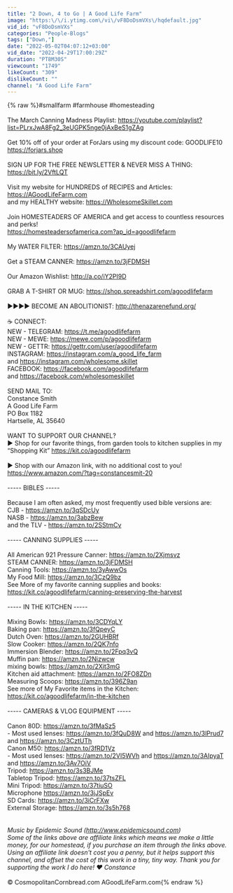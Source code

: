 ```yaml
---
title: "2 Down, 4 to Go | A Good Life Farm"
image: "https:\/\/i.ytimg.com\/vi\/vF8DoDsmVXs\/hqdefault.jpg"
vid_id: "vF8DoDsmVXs"
categories: "People-Blogs"
tags: ["Down,"]
date: "2022-05-02T04:07:12+03:00"
vid_date: "2022-04-29T17:00:29Z"
duration: "PT8M30S"
viewcount: "1749"
likeCount: "309"
dislikeCount: ""
channel: "A Good Life Farm"
---
```

{% raw %}#smallfarm #farmhouse #homesteading<br /><br />The March Canning Madness Playlist: <a rel="nofollow" target="blank" href="https://youtube.com/playlist?list=PLrxJwA8Fg2_3eUGPK5nge0jAxBeS1gZAg">https://youtube.com/playlist?list=PLrxJwA8Fg2_3eUGPK5nge0jAxBeS1gZAg</a><br /><br />Get 10% off of your order at ForJars using my discount code: GOODLIFE10 <a rel="nofollow" target="blank" href="https://forjars.shop">https://forjars.shop</a><br /><br />SIGN UP FOR THE FREE NEWSLETTER &amp; NEVER MISS A THING: <a rel="nofollow" target="blank" href="https://bit.ly/2VftLQT">https://bit.ly/2VftLQT</a> <br /><br />Visit my website for HUNDREDS of RECIPES and Articles:  <a rel="nofollow" target="blank" href="https://AGoodLifeFarm.com">https://AGoodLifeFarm.com</a><br />and my HEALTHY website: <a rel="nofollow" target="blank" href="https://WholesomeSkillet.com">https://WholesomeSkillet.com</a><br /><br />Join HOMESTEADERS OF AMERICA and get access to countless resources and perks! <br /><a rel="nofollow" target="blank" href="https://homesteadersofamerica.com?ap_id=agoodlifefarm">https://homesteadersofamerica.com?ap_id=agoodlifefarm</a><br /><br />My WATER FILTER: <a rel="nofollow" target="blank" href="https://amzn.to/3CAUyej">https://amzn.to/3CAUyej</a><br /><br />Get a STEAM CANNER: <a rel="nofollow" target="blank" href="https://amzn.to/3jFDMSH">https://amzn.to/3jFDMSH</a><br /><br />Our Amazon Wishlist: <a rel="nofollow" target="blank" href="http://a.co/iY2PI9D">http://a.co/iY2PI9D</a> <br /><br />GRAB A T-SHIRT OR MUG: <a rel="nofollow" target="blank" href="https://shop.spreadshirt.com/agoodlifefarm">https://shop.spreadshirt.com/agoodlifefarm</a> <br /><br />►►►► BECOME AN ABOLITIONIST: <a rel="nofollow" target="blank" href="http://thenazarenefund.org/">http://thenazarenefund.org/</a> <br /><br />☕ CONNECT: <br />NEW - TELEGRAM: <a rel="nofollow" target="blank" href="https://t.me/agoodlifefarm">https://t.me/agoodlifefarm</a> <br />NEW - MEWE: <a rel="nofollow" target="blank" href="https://mewe.com/p/agoodlifefarm">https://mewe.com/p/agoodlifefarm</a> <br />NEW - GETTR: <a rel="nofollow" target="blank" href="https://gettr.com/user/agoodlifefarm">https://gettr.com/user/agoodlifefarm</a><br />INSTAGRAM: <a rel="nofollow" target="blank" href="https://instagram.com/a_good_life_farm">https://instagram.com/a_good_life_farm</a> <br />and <a rel="nofollow" target="blank" href="https://instagram.com/wholesome.skillet">https://instagram.com/wholesome.skillet</a><br />FACEBOOK: <a rel="nofollow" target="blank" href="https://facebook.com/agoodlifefarm">https://facebook.com/agoodlifefarm</a> <br />and <a rel="nofollow" target="blank" href="https://facebook.com/wholesomeskillet">https://facebook.com/wholesomeskillet</a><br /><br />SEND MAIL TO: <br />Constance Smith <br />A Good Life Farm<br />PO Box 1182 <br />Hartselle, AL 35640 <br /><br />WANT TO SUPPORT OUR CHANNEL? <br />► Shop for our favorite things, from garden tools to kitchen supplies in my “Shopping Kit” <a rel="nofollow" target="blank" href="https://kit.co/agoodlifefarm">https://kit.co/agoodlifefarm</a><br /><br />► Shop with our Amazon link, with no additional cost to you! <a rel="nofollow" target="blank" href="https://www.amazon.com/?tag=constancesmit-20">https://www.amazon.com/?tag=constancesmit-20</a> <br /><br />----- BIBLES -----<br /><br />Because I am often asked, my most frequently used bible versions are: <br />CJB - <a rel="nofollow" target="blank" href="https://amzn.to/3qSDcUy">https://amzn.to/3qSDcUy</a> <br />NASB - <a rel="nofollow" target="blank" href="https://amzn.to/3abzBew">https://amzn.to/3abzBew</a> <br />and the TLV - <a rel="nofollow" target="blank" href="https://amzn.to/2SStmCv">https://amzn.to/2SStmCv</a> <br /><br />----- CANNING SUPPLIES -----<br /><br />All American 921 Pressure Canner: <a rel="nofollow" target="blank" href="https://amzn.to/2Xjmsvz">https://amzn.to/2Xjmsvz</a><br />STEAM CANNER: <a rel="nofollow" target="blank" href="https://amzn.to/3jFDMSH">https://amzn.to/3jFDMSH</a><br />Canning Tools: <a rel="nofollow" target="blank" href="https://amzn.to/3yAwwOs">https://amzn.to/3yAwwOs</a><br />My Food Mill: <a rel="nofollow" target="blank" href="https://amzn.to/3CzQ9bz">https://amzn.to/3CzQ9bz</a><br />See More of my favorite canning supplies and books: <a rel="nofollow" target="blank" href="https://kit.co/agoodlifefarm/canning-preserving-the-harvest">https://kit.co/agoodlifefarm/canning-preserving-the-harvest</a><br /><br />----- IN THE KITCHEN -----<br /><br />Mixing Bowls: <a rel="nofollow" target="blank" href="https://amzn.to/3CDYqLY">https://amzn.to/3CDYqLY</a><br />Baking pan: <a rel="nofollow" target="blank" href="https://amzn.to/3fQpeyC">https://amzn.to/3fQpeyC</a><br />Dutch Oven: <a rel="nofollow" target="blank" href="https://amzn.to/2GUHBRf">https://amzn.to/2GUHBRf</a> <br />Slow Cooker: <a rel="nofollow" target="blank" href="https://amzn.to/2QK7nfo">https://amzn.to/2QK7nfo</a> <br />Immersion Blender: <a rel="nofollow" target="blank" href="https://amzn.to/2Fpq3vQ">https://amzn.to/2Fpq3vQ</a> <br />Muffin pan: <a rel="nofollow" target="blank" href="https://amzn.to/2Nizwcw">https://amzn.to/2Nizwcw</a> <br />mixing bowls: <a rel="nofollow" target="blank" href="https://amzn.to/2Xit3mG">https://amzn.to/2Xit3mG</a> <br />Kitchen aid attachment: <a rel="nofollow" target="blank" href="https://amzn.to/2FO8ZDn">https://amzn.to/2FO8ZDn</a> <br />Measuring Scoops: <a rel="nofollow" target="blank" href="https://amzn.to/396Z9an">https://amzn.to/396Z9an</a> <br />See more of My Favorite items in the Kitchen: <a rel="nofollow" target="blank" href="https://kit.co/agoodlifefarm/in-the-kitchen">https://kit.co/agoodlifefarm/in-the-kitchen</a> <br /><br />----- CAMERAS &amp; VLOG EQUIPMENT -----<br /><br />Canon 80D: <a rel="nofollow" target="blank" href="https://amzn.to/3fMaSz5">https://amzn.to/3fMaSz5</a><br />- Most used lenses: <a rel="nofollow" target="blank" href="https://amzn.to/3fQuD8W">https://amzn.to/3fQuD8W</a> and <a rel="nofollow" target="blank" href="https://amzn.to/3lPrud7">https://amzn.to/3lPrud7</a> and <a rel="nofollow" target="blank" href="https://amzn.to/3CztUTh">https://amzn.to/3CztUTh</a> <br />Canon M50: <a rel="nofollow" target="blank" href="https://amzn.to/3fRD1Vz">https://amzn.to/3fRD1Vz</a><br />-  Most used lenses: <a rel="nofollow" target="blank" href="https://amzn.to/2VI5WVh">https://amzn.to/2VI5WVh</a> and  <a rel="nofollow" target="blank" href="https://amzn.to/3AIpyaT">https://amzn.to/3AIpyaT</a>  and <a rel="nofollow" target="blank" href="https://amzn.to/3Av7OiV">https://amzn.to/3Av7OiV</a> <br />Tripod: <a rel="nofollow" target="blank" href="https://amzn.to/3s3BJMe">https://amzn.to/3s3BJMe</a> <br />Tabletop Tripod: <a rel="nofollow" target="blank" href="https://amzn.to/37tsZFL">https://amzn.to/37tsZFL</a> <br />Mini Tripod: <a rel="nofollow" target="blank" href="https://amzn.to/37tiuSO">https://amzn.to/37tiuSO</a> <br />Microphone <a rel="nofollow" target="blank" href="https://amzn.to/3jJSpEv">https://amzn.to/3jJSpEv</a> <br />SD Cards: <a rel="nofollow" target="blank" href="https://amzn.to/3iCrFXw">https://amzn.to/3iCrFXw</a> <br />External Storage: <a rel="nofollow" target="blank" href="https://amzn.to/3s5h768">https://amzn.to/3s5h768</a> <br /><br />*<br />Music by Epidemic Sound (<a rel="nofollow" target="blank" href="http://www.epidemicsound.com)">http://www.epidemicsound.com)</a><br />Some of the links above are affiliate links which means we make a little money, for our homestead, if you purchase an item through the links above. Using an affiliate link doesn't cost you a penny, but it helps support this channel, and offset the cost of this work in a tiny, tiny way. Thank you for supporting the work I do here!  ♥ Constance<br />*<br />© CosmopolitanCornbread.com AGoodLifeFarm.com{% endraw %}
